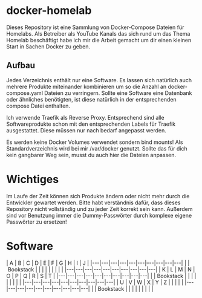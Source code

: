 # docker-homelab

Dieses Repository ist eine Sammlung von Docker-Compose Dateien für Homelabs. Als Betreiber als YouTube Kanals das sich rund um das Thema Homelab beschäftigt habe ich mir die Arbeit gemacht um dir einen kleinen Start in Sachen Docker zu geben. 

## Aufbau
Jedes Verzeichnis enthält nur eine Software. Es lassen sich natürlich auch mehrere Produkte miteinander kombinieren um so die Anzahl an docker-compose.yaml Dateien zu verringern. Sollte eine Software eine Datenbank oder ähnliches benötigten, ist diese natürlich in der entsprechenden compose Datei enthalten.

Ich verwende Traefik als Reverse Proxy. Entsprechend sind alle Softwareprodukte schon mit den entsprechenden Labels für Traefik ausgestattet. Diese müssen nur nach bedarf angepasst werden.

Es werden keine Docker Volumes verwendet sondern bind mounts! Als Standardverzeichnis wird bei mir /var/docker genutzt. Sollte das für dich kein gangbarer Weg sein, musst du auch hier die Dateien anpassen.

# Wichtiges
Im Laufe der Zeit können sich Produkte ändern oder nicht mehr durch die Entwickler gewartet werden. Bitte habt verständnis dafür, dass dieses Repository nicht vollständig und zu jeder Zeit korrekt sein kann. Außerdem sind vor Benutzung immer die Dummy-Passwörter durch komplexe eigene Passwörter zu ersetzen!

# Software

| A | B | C | D | E | F | G | H | I | J |
|---|---|---|---|---|---|–--|---|---|---|
| | Bookstack | | | | | | | | |
|---|---|---|---|---|---|–--|---|---|---|
| K | L | M | N | O | P | Q | R | S | T |
|---|---|---|---|---|---|–--|---|---|---|
| | Bookstack | | | | | | | | |
|---|---|---|---|---|---|–--|---|---|---|
| U | V | W | X | Y | Z |   |   |  |  |
|---|---|---|---|---|---|–--|---|---|---|
| | Bookstack | | | | | | | | |
